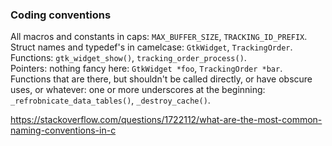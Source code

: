 ### Coding conventions
All macros and constants in caps: `MAX_BUFFER_SIZE`, `TRACKING_ID_PREFIX`.  
Struct names and typedef's in camelcase: `GtkWidget`, `TrackingOrder`.  
Functions: `gtk_widget_show()`, `tracking_order_process()`.  
Pointers: nothing fancy here: `GtkWidget *foo`, `TrackingOrder *bar`.  
Functions that are there, but shouldn't be called directly, or have obscure uses, or whatever: one or more underscores at the beginning: `_refrobnicate_data_tables()`, `_destroy_cache()`.

https://stackoverflow.com/questions/1722112/what-are-the-most-common-naming-conventions-in-c
